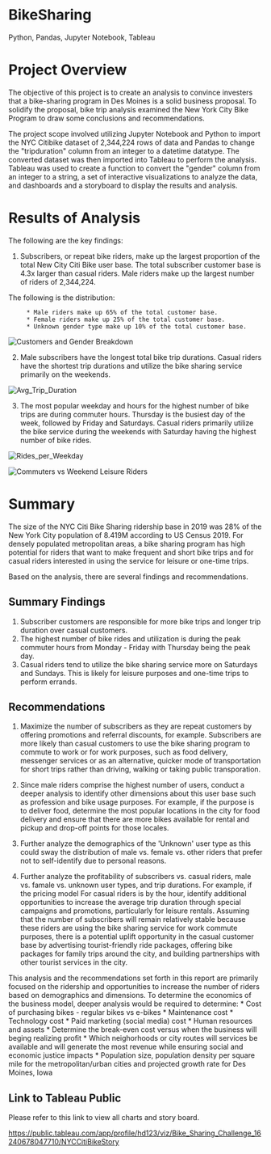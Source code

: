 # BikeSharing
Python, Pandas, Jupyter Notebook, Tableau


# Project Overview
The objective of this project is to create an analysis to convince investers that a bike-sharing program in Des Moines is a solid business proposal. To solidify the proposal, bike trip analysis examined the New York City Bike Program to draw some conclusions and recommendations.

The project scope involved utilizing Jupyter Notebook and Python to import the NYC Citibike dataset of 2,344,224 rows of data and Pandas to change the "tripduration" column from an integer to a datetime datatype. The converted dataset was then imported into Tableau to perform the analysis. Tableau was used to create a function to convert the "gender" column from an integer to a string, a set of interactive visualizations to analyze the data, and dashboards and a storyboard to display the results and analysis.

# Results of Analysis
The following are the key findings:

1) Subscribers, or repeat bike riders, make up the largest proportion of the total New City Citi Bike user base. The total subscriber customer base is 4.3x larger than casual riders. Male riders make up the largest number of riders of 2,344,224. 

The following is the distribution:

         * Male riders make up 65% of the total customer base.
         * Female riders make up 25% of the total customer base.
         * Unknown gender type make up 10% of the total customer base.

![Customers and Gender Breakdown](https://user-images.githubusercontent.com/80140082/122685140-77460100-d1be-11eb-8ae0-6e6e8d058ae7.png)


2) Male subscribers have the longest total bike trip durations. Casual riders have the shortest trip durations and utilize the bike sharing service primarily on the weekends. 

![Avg_Trip_Duration](https://user-images.githubusercontent.com/80140082/122685481-757d3d00-d1c0-11eb-8241-fa2ecb10d98a.png)


3) The most popular weekday and hours for the highest number of bike trips are during commuter hours. Thursday is the busiest day of the week, followed by Friday and Saturdays. Casual riders primarily utilize the bike service during the weekends with Saturday having the highest number of bike rides. 

![Rides_per_Weekday](https://user-images.githubusercontent.com/80140082/122685600-3dc2c500-d1c1-11eb-97b5-3ad98c60fbb5.png)

![Commuters vs  Weekend Leisure Riders](https://user-images.githubusercontent.com/80140082/122685606-474c2d00-d1c1-11eb-8bea-8e5cbf910720.png)


# Summary
The size of the NYC Citi Bike Sharing ridership base in 2019 was 28% of the New York City population of 8.419M according to US Census 2019. For densely populated metropolitan areas, a bike sharing program has high potential for riders that want to make frequent and short bike trips and for casual riders interested in using the service for leisure or one-time trips.

Based on the analysis, there are several findings and recommendations.

## Summary Findings

1) Subscriber customers are responsible for more bike trips and longer trip duration over casual customers.
2) The highest number of bike rides and utilization is during the peak commuter hours from Monday - Friday with Thursday being the peak day.
3) Casual riders tend to utilize the bike sharing service more on Saturdays and Sundays. This is likely for leisure purposes and one-time trips to perform errands.

## Recommendations
1) Maximize the number of subscribers as they are repeat customers by offering promotions and referral discounts, for example. Subscribers are more likely than casual customers to use the bike sharing program to commute to work or for work purposes, such as food delivery, messenger services or as an alternative, quicker mode of transportation for short trips rather than driving, walking or taking public transporation.

2) Since male riders comprise the highest number of users, conduct a deeper analysis to identify other dimensions about this user base such as profession and bike usage purposes. For example, if the purpose is to deliver food, determine the most popular locations in the city for food delivery and ensure that there are more bikes available for rental and pickup and drop-off points for those locales.

3) Further analyze the demographics of the 'Unknown' user type as this could sway the distribution of male vs. female vs. other riders that prefer not to self-identify due to personal reasons. 

4) Further analyze the profitability of subscribers vs. casual riders, male vs. famale vs. unknown user types, and trip durations. For example, if the pricing model For casual riders is by the hour, identify additional opportunities to increase the average trip duration through special campaigns and promotions, particularly for leisure rentals. Assuming that the number of subscribers will remain relatively stable because these riders are using the bike sharing service for work commute purposes, there is a potential uplift opportunity in the casual customer base by advertising tourist-friendly ride packages, offering bike packages for family trips around the city, and building partnerships with other tourist services in the city.

This analysis and the recommendations set forth in this report are primarily focused on the ridership and opportunities to increase the number of riders based on demographics and dimensions. To determine the economics of the business model, deeper analysis would be required to determine: 
        * Cost of purchasing bikes - regular bikes vs e-bikes
        * Maintenance cost
        * Technology cost
        * Paid marketing (social media) cost
        * Human resources and assets
        * Determine the break-even cost versus when the business will beging realizing profit
        * Which neighorhoods or city routes will services be available and will generate the most revenue while ensuring social and economic justice impacts
        * Population size, population density per square mile for the metropolitan/urban cities and projected growth rate for Des Moines, Iowa


## Link to Tableau Public
Please refer to this link to view all charts and story board.

https://public.tableau.com/app/profile/hd123/viz/Bike_Sharing_Challenge_16240678047710/NYCCitiBikeStory
